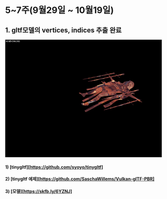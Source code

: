 # 5~7주(9월29일 ~ 10월19일)
## 1. gltf모델의 vertices, indices 추출 완료
![result-1](1.gif)
#### 1) [tinygltf][https://github.com/syoyo/tinygltf]
#### 2) [tinygltf 예제][https://github.com/SaschaWillems/Vulkan-glTF-PBR]
#### 3) [모델][https://skfb.ly/6YZNJ]
